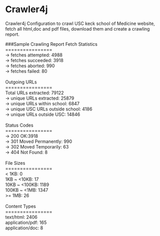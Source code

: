 # Crawler4j
Crawler4j Configuration to crawl USC keck school of Medicine website, fetch all html,doc and pdf files, download them and create a crawling report.

###Sample Crawling Report
Fetch Statistics<br />================<br />-> fetches attempted: 4988<br />-> fetches succeeded: 3918<br />-> fetches aborted: 990<br />-> fetches failed: 80<br /><br />Outgoing URLs<br />================<br />Total URLs extracted: 79122<br />-> unique URLs extracted: 25879<br />-> unique URLs within school: 6847<br />-> unique USC URLs outside school: 4186<br />-> unique URLs outside USC: 14846<br /><br />Status Codes<br />================<br />-> 200 OK:3918<br />-> 301 Moved Permanently: 990<br />-> 302 Moved Temporarily: 63<br />-> 404 Not Found: 8<br /><br />File Sizes<br />================<br />< 1KB: 0<br />1KB ~ <10KB: 17<br />10KB ~ <100KB: 1189<br />100KB ~ <1MB: 1347<br />>= 1MB: 26<br /><br />Content Types<br />================<br />text/html: 2406<br />application/pdf: 165<br />application/doc: 8<br />
